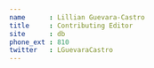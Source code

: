 ```yaml
---
name      : Lillian Guevara-Castro
title     : Contributing Editor
site      : db
phone_ext : 810
twitter   : LGuevaraCastro
---
```

